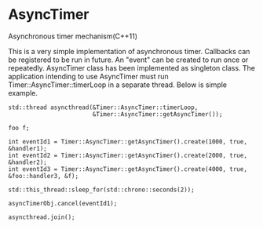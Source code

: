 AsyncTimer
==========

Asynchronous timer mechanism(C++11)

This is a very simple implementation of asynchronous timer. Callbacks can be registered
to be run in future. An "event" can be created to run once or repeatedly. AsyncTimer class
has been implemented as singleton class. The application intending to use AsyncTimer must run
Timer::AsyncTimer::timerLoop in a separate thread. Below is simple example.

    std::thread asyncthread(&Timer::AsyncTimer::timerLoop,
                            &Timer::AsyncTimer::getAsyncTimer());

    foo f;

    int eventId1 = Timer::AsyncTimer::getAsyncTimer().create(1000, true, &handler1);
    int eventId2 = Timer::AsyncTimer::getAsyncTimer().create(2000, true, &handler2);
    int eventId3 = Timer::AsyncTimer::getAsyncTimer().create(4000, true, &foo::handler3, &f);

    std::this_thread::sleep_for(std::chrono::seconds(2));

    asyncTimerObj.cancel(eventId1);

    asyncthread.join();





